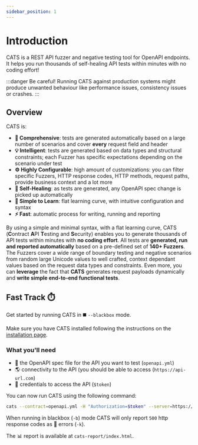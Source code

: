 ```yaml
---
sidebar_position: 1
---
```


# Introduction

CATS is a REST API fuzzer and negative testing tool for OpenAPI endpoints. It helps you run thousands of self-healing API tests within minutes with no coding effort! 

:::danger Be careful!
Running CATS against production systems might produce unwanted behaviour like performance issues, consistency issues or crashes.
:::

## Overview

CATS is:

- **🧐 Comprehensive**: tests are generated automatically based on a large number of scenarios and cover **every** request field and header
- **💡 Intelligent**: tests are generated based on data types and structural constraints; each Fuzzer has specific expectations depending on the scenario under test
- **⚙️ Highly Configurable**: high amount of customizations: you can filter specific Fuzzers, HTTP response codes, HTTP methods, request paths, provide business context and a lot more
- **🏥 Self-Healing**: as tests are generated, any OpenAPI spec change is picked up automatically
- **📖 Simple to Learn**: flat learning curve, with intuitive configuration and syntax
- **⚡️ Fast**: automatic process for writing, running and reporting

By using a simple and minimal syntax, with a flat learning curve, CATS (**C**ontract **A**PI **T**esting and **S**ecurity) enables you to generate thousands of API tests within minutes with **no coding effort**.
All tests are **generated, run and reported automatically** based on a pre-defined set of **140+ Fuzzers**.
The Fuzzers cover a wide range of boundary testing and negative scenarios from random large Unicode values to well crafted, context dependant values based on the request data types and constraints.
Even more, you can **leverage** the fact that **CATS** generates request payloads dynamically and **write simple end-to-end functional tests**.

## Fast Track ⏱️

Get started by running CATS in ◼️ `--blackbox` mode.

Make sure you have CATS installed following the instructions on the [installation page](/docs/getting-started/installation).

### What you'll need

- 📝 the OpenAPI spec file for the API you want to test (`openapi.yml`)
- 🌎 connectivity to the API (you should be able to access (`https://api-url.com`)
- 🔐 credentials to access the API (`$token`)

You can now run CATS using the following command:

```bash
cats --contract=openapi.yml -H "Authorization=$token" --server=https://api-url.com -b -k
```

When running in blackbox (`-b`) mode CATS will only report `500` http response codes as 🛑 errors (`-k`). 

The 📊 report is available at `cats-report/index.html`.
